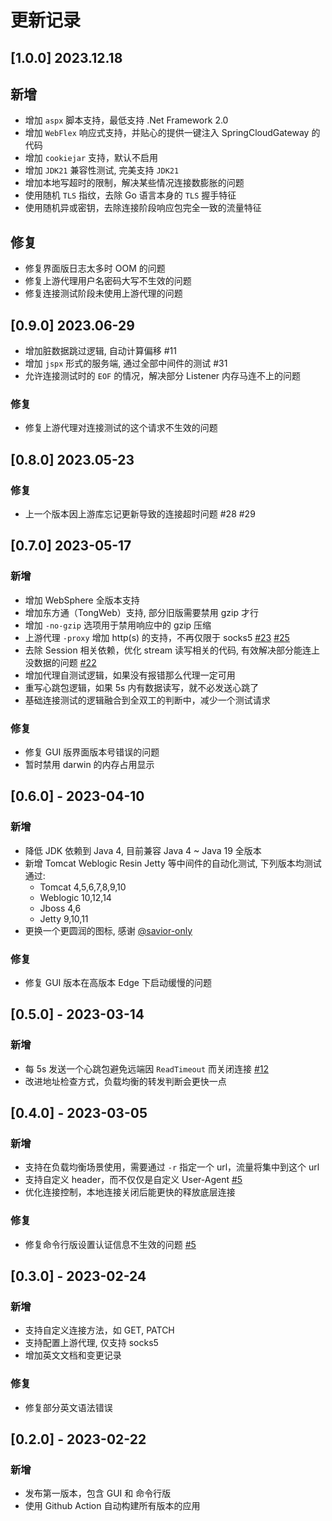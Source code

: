 # 更新记录

## [1.0.0] 2023.12.18

## 新增

- 增加 `aspx` 脚本支持，最低支持 .Net Framework 2.0
- 增加 `WebFlex` 响应式支持，并贴心的提供一键注入 SpringCloudGateway 的代码
- 增加 `cookiejar` 支持，默认不启用
- 增加 `JDK21` 兼容性测试, 完美支持 `JDK21`
- 增加本地写超时的限制，解决某些情况连接数膨胀的问题
- 使用随机 `TLS` 指纹，去除 Go 语言本身的 `TLS` 握手特征
- 使用随机异或密钥，去除连接阶段响应包完全一致的流量特征

## 修复

- 修复界面版日志太多时 OOM 的问题
- 修复上游代理用户名密码大写不生效的问题
- 修复连接测试阶段未使用上游代理的问题

## [0.9.0] 2023.06-29

- 增加脏数据跳过逻辑, 自动计算偏移 #11
- 增加 `jspx` 形式的服务端, 通过全部中间件的测试 #31
- 允许连接测试时的 `EOF` 的情况，解决部分 Listener 内存马连不上的问题

### 修复

- 修复上游代理对连接测试的这个请求不生效的问题

## [0.8.0] 2023.05-23

### 修复

- 上一个版本因上游库忘记更新导致的连接超时问题 #28 #29

## [0.7.0] 2023-05-17

### 新增

- 增加 WebSphere 全版本支持
- 增加东方通（TongWeb）支持, 部分旧版需要禁用 gzip 才行
- 增加 `-no-gzip` 选项用于禁用响应中的 gzip 压缩
- 上游代理 `-proxy` 增加 http(s) 的支持，不再仅限于
  socks5  [#23](https://github.com/zema1/suo5/issues/23) [#25](https://github.com/zema1/suo5/issues/25)
- 去除 Session 相关依赖，优化 stream 读写相关的代码,
  有效解决部分能连上没数据的问题 [#22](https://github.com/zema1/suo5/issues/22)
- 增加代理自测试逻辑，如果没有报错那么代理一定可用
- 重写心跳包逻辑，如果 5s 内有数据读写，就不必发送心跳了
- 基础连接测试的逻辑融合到全双工的判断中，减少一个测试请求

### 修复

- 修复 GUI 版界面版本号错误的问题
- 暂时禁用 darwin 的内存占用显示

## [0.6.0] - 2023-04-10

### 新增

- 降低 JDK 依赖到 Java 4, 目前兼容 Java 4 ~ Java 19 全版本
- 新增 Tomcat Weblogic Resin Jetty 等中间件的自动化测试, 下列版本均测试通过:
    - Tomcat 4,5,6,7,8,9,10
    - Weblogic 10,12,14
    - Jboss 4,6
    - Jetty 9,10,11
- 更换一个更圆润的图标, 感谢 [@savior-only](https://github.com/savior-only)

### 修复

- 修复 GUI 版本在高版本 Edge 下启动缓慢的问题

## [0.5.0] - 2023-03-14

### 新增

- 每 5s 发送一个心跳包避免远端因 `ReadTimeout` 而关闭连接 [#12](https://github.com/zema1/suo5/issues/12)
- 改进地址检查方式，负载均衡的转发判断会更快一点

## [0.4.0] - 2023-03-05

### 新增

- 支持在负载均衡场景使用，需要通过 `-r` 指定一个 url，流量将集中到这个 url
- 支持自定义 header，而不仅仅是自定义 User-Agent [#5](https://github.com/zema1/suo5/issues/6)
- 优化连接控制，本地连接关闭后能更快的释放底层连接

### 修复

- 修复命令行版设置认证信息不生效的问题  [#5](https://github.com/zema1/suo5/issues/8)

## [0.3.0] - 2023-02-24

### 新增

- 支持自定义连接方法，如 GET, PATCH
- 支持配置上游代理, 仅支持 socks5
- 增加英文文档和变更记录

### 修复

- 修复部分英文语法错误

## [0.2.0] - 2023-02-22

### 新增

- 发布第一版本，包含 GUI 和 命令行版
- 使用 Github Action 自动构建所有版本的应用